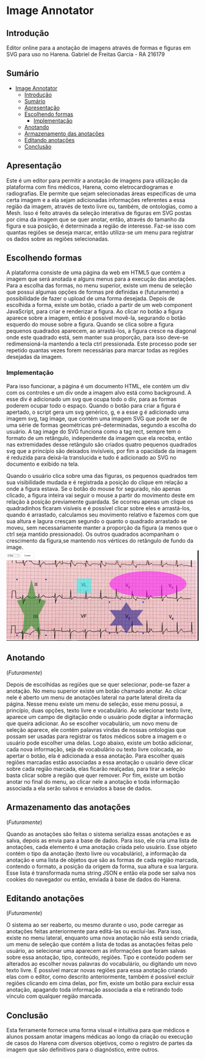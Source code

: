 # Image Annotator
  
## Introdução

   Editor online para a anotação de imagens através de formas e figuras em SVG para uso no Harena. Gabriel de Freitas Garcia - RA 216179

## Sumário

- [Image Annotator](#image-annotator)
  - [Introdução](#introdu%c3%a7%c3%a3o)
  - [Sumário](#sum%c3%a1rio)
  - [Apresentação](#apresenta%c3%a7%c3%a3o)
  - [Escolhendo formas](#escolhendo-formas)
    - [Implementação](#implementa%c3%a7%c3%a3o)
  - [Anotando](#anotando)
  - [Armazenamento das anotações](#armazenamento-das-anota%c3%a7%c3%b5es)
  - [Editando anotações](#editando-anota%c3%a7%c3%b5es)
  - [Conclusão](#conclus%c3%a3o)

## Apresentação

  Este é um editor para permitir a anotação de imagens para utilização da plataforma com fins médicos, Harena, como eletrocardiogramas e radiografias. Ele permite que sejam selecionadas áreas específicas de uma certa imagem e a ela sejam adicionadas informações referentes a essa região da imagem, através de texto livre ou, também, de ontologias, como a Mesh. Isso é feito através da seleção interativa de figuras em SVG postas por cima da imagem que se quer anotar, então, através do tamanho da figura e sua posição, é determinada a região de interesse. Faz-se isso com quantas regiões se deseja marcar, então utiliza-se um menu para registrar os dados sobre as regiões selecionadas.

## Escolhendo formas

  A plataforma consiste de uma página da web em HTML5 que contém a imagem que será anotada e alguns menus para a execução das anotações.
  Para a escolha das formas, no menu superior, existe um menu de seleção que possui algumas opções de formas pré definidas e (futuramente) a possibilidade de fazer o upload de uma forma desejada. Depois de escolhida a forma, existe um botão, criado a partir de um web component JavaScript, para criar e renderizar a figura. Ao clicar no botão a figura aparece sobre a imagem, então é possível movê-la, segurando o botão esquerdo do mouse sobre a figura. Quando se clica sobre a figura pequenos quadrados aparecem, ao arrastá-los, a figura cresce na diagonal onde este quadrado está, sem manter sua proporção, para isso deve-se redimensioná-la mantendo a tecla ctrl pressionada. Este processo pode ser repetido quantas vezes forem necessárias para marcar todas as regiões desejadas da imagem.

### Implementação

  Para isso funcionar, a página é um documento HTML, ele contém um div com os controles e um div onde a imagem alvo está como background. A esse div é adicionado um svg que ocupa todo o div, para as formas poderem ocupar todo o espaço. Quando o botão para criar a figura é apertado, o script gera um svg genérico, g, e a esse g é adicionado uma imagem svg, tag image, que contém uma imagem SVG que pode ser de uma série de formas geométricas pré-determinadas, segundo a escolha do usuário. A tag image do SVG funciona como a tag rect, sempre tem o formato de um retângulo, independente da imagem que ela receba, então nas extremidades desse retângulo são criados quatro pequenos quadrados svg que a princípio são deixados invisíveis, por fim a opacidade da imagem é reduzida para deixá-la translucida e tudo é adicionado ao SVG no documento e exibido na tela.
  
  Quando o usuário clica sobre uma das figuras, os pequenos quadrados tem sua visibilidade mudada e é registrada a posição do clique em relação a onde a figura estava. Se o botão do mouse for segurado, não apenas clicado, a figura inteira vai seguir o mouse a partir do movimento deste em relação à posição previamente guardada. Se ocorreu apenas um clique os quadradinhos ficaram visíveis e é possível clicar sobre eles e arrastá-los, quando é arrastado, calculamos seu movimento relativo e fazemos com que sua altura e lagura cresçam segundo o quanto o quadrado arrastado se moveu, sem necessariamente manter a proporção da figura (a menos que o ctrl seja mantido pressionado). Os outros quadrados acompanham o crescimento da figura,se mantendo nos vértices do retângulo de fundo da image.
  ![Imagem editor](editor.PNG)

## Anotando

(*Futuramente*)
  
  Depois de escolhidas as regiões que se quer selecionar, pode-se fazer a anotação. No menu superior existe um botão chamado anotar. Ao clicar nele é aberto um menu de anotações lateral na parte lateral direita da página. Nesse menu existe um menu de seleção, esse menu possui, a princípio, duas opções, texto livre e vocabulário. Ao selecionar texto livre, aparece um campo de digitação onde o usuário pode digitar a informação que queira adicionar. Ao se escolher vocabulário, um novo menu de seleção aparece, ele contém palavras vindas de nossas ontologias que possam ser usadas para registrar os fatos médicos sobre a imagem e o usuário pode escolher uma delas. Logo abaixo, existe um botão adicionar, cada nova informação, seja de vocabulário ou texto livre colocada, ao apertar o botão, ela é adicionada a essa anotação. Para escolher quais regiões marcadas estão associadas a essa anotação o usuário deve clicar sobre cada região marcada, elas ficarão realçadas, para tirar a seleção basta clicar sobre a região que quer remover. Por fim, existe um botão anotar no final do menu, ao clicar nele a anotação e toda informação associada a ela serão salvos e enviados à base de dados.

## Armazenamento das anotações

(*Futuramente*)

  Quando as anotações são feitas o sistema serializa essas anotações e as salva, depois as envia para a base de dados. Para isso, ele cria uma lista de anotações, cada elemento é uma anotação criada pelo usuário. Esse objeto contém o tipo da anotação (texto livre ou vocabulário), a informação da anotação e uma lista de objetos que são as formas de cada região marcada, contendo o formato, a posição da origem da forma, sua altura e sua largura. Esse lista é transformada numa string JSON e então ela pode ser salva nos cookies do navegador ou então, enviada à base de dados do Harena.

## Editando anotações

(*Futuramente*)

  O sistema ao ser reaberto, ou mesmo durante o uso, pode carregar as anotações feitas anteriormente para editá-las ou excluí-las. Para isso, existe no menu lateral, enquanto uma nova anotação não está sendo criada, um menu de seleção que contém a lista de todas as anotações feitas pelo usuário, ao selecionar uma aparecem as informações que foram salvas sobre essa anotação, tipo, conteúdo, regiões. Tipo e conteúdo podem ser alterados ao escolher novas palavras do vocabulário, ou digitando um novo texto livre. É possível marcar novas regiões para essa anotação criando elas com o editor, como descrito anteriormente, também é possível excluir regiões clicando em cima delas, por fim, existe um botão para excluir essa anotação, apagando toda informação associada a ela  e retirando todo vínculo com qualquer região marcada.
  
## Conclusão
  
  Esta ferramente fornece uma forma visual e intuitiva para que médicos e alunos possam anotar imagens médicas ao longo da criação ou execução de casos do Harena com diversos objetivos, como o registro de partes da imagem que são definitivos para o diagnóstico, entre outros.
  